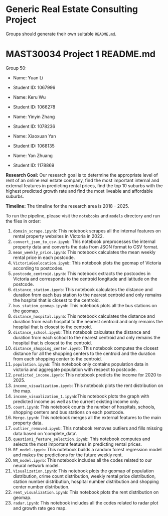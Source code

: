 # Generic Real Estate Consulting Project
Groups should generate their own suitable `README.md`.

# MAST30034 Project 1 README.md
Group 50:
- Name: Yuan Li
- Student ID: 1067996

- Name: Keru Wu
- Student ID: 1066278

- Name: Yinyin Zhang
- Student ID: 1078236

- Name: Xiaoxuan Yan
- Student ID: 1068135

- Name: Yan Zhuang
- Student ID: 1178869

**Research Goal:** Our research goal is to determine the appropriate level of rent of an online real estate company, find the most important internal and external features in predicting rental prices, find the top 10 suburbs with the highest predicted growth rate and find the most liveable and affordable suburbs.

**Timeline:** The timeline for the research area is 2018 - 2025.

To run the pipeline, please visit the `notebooks` and `models` directory and run the files in order:
1. `domain_scrape.ipynb`: This notebook scrapes all the internal features on rental property websites in Victoria in 2022.
2. `convert_json_to_csv.ipynb`: This notebook preprocesses the internal property data and converts the data from JSON format to CSV format.   
3. `mean_weekly_price.ipynb`: This notebook calculates the mean weekly rental price in each postcode.
4. `VictoriaGeolocation.ipynb`: This notebook plots the geomap of Victoria according to postcodes.
5. `postcode_centroid.ipynb`: This notebook extracts the postcodes in Victoria and corresponds to the centroid longitude and latitude on the postcode.
6. `distance_station.ipynb`: This notebook calculates the distance and duration from each bus station to the nearest centroid and only remains the hospital that is closest to the centroid.
7. `bus_station_geomap.ipynb`: This notebook plots all the bus stations on the geomap.
8. `distance_hospital.ipynb`: This notebook calculates the distance and duration from each hospital to the nearest centroid and only remains the hospital that is closest to the centroid.
9. `distance_school.ipynb`: This notebook calculates the distance and duration from each school to the nearest centroid and only remains the hospital that is closest to the centroid.
10. `distance_shopping_center.ipynb`: This notebook computes the closest distance for all the shopping centers to the centroid and the duration from each shopping center to the centroid.
11. `population.ipynb`: This notebook only contains population data in victoria and aggregate population with respect to postcode.
12. `predicted_income.ipynb`: This notebook predicts the income for 2020 to 2025.
13. `income_visualization.ipynb`: This notebook plots the rent distribution on the map.
14. `income_visualization_1.ipynb`:This notebook plots the graph with predicted income as well as the current existing income only.
15. `count.ipynb`: This notebook counts the number of hospitals, schools, shopping centers and bus stations on each postcode.
16. `Merge.ipynb`: This notebook merges all the external features to the main property data.
17. `outlier_removed.ipynb`: This notebook removes outliers and fills missing data based on ‘complete_data’.
18. `question1_feature_selection.ipynb`: This notebook computes and selects the most important features in predicting rental prices.
19. `RF_model.ipynb`: This notebook builds a random forest regression model and makes the predictions for the future weekly rent.
20. `NN_model.ipynb`: This notebook includes all the codes related to our neural network model. 
21. `Visualization.ipynb`: This notebook plots the geomap of population distribution, crime count distribution, weekly rental price distribution, station number distribution, hospital number distribution and shopping center number distribution.
22. `rent_visualization.ipynb`: This notebook plots the rent distribution on geomap.
23. `radar.ipynb`: This notebook includes all the codes related to radar plot and growth rate geo map.
